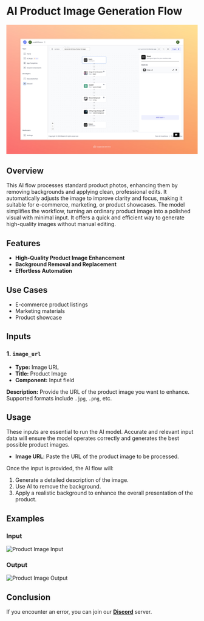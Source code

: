 # AI Product Image Generation Flow


<img src="images/striking-product-images-full.jpeg" alt="Product Image Generator"/>


## Overview
This AI flow processes standard product photos, enhancing them by removing backgrounds and applying clean, professional edits. It automatically adjusts the image to improve clarity and focus, making it suitable for e-commerce, marketing, or product showcases. The model simplifies the workflow, turning an ordinary product image into a polished visual with minimal input. It offers a quick and efficient way to generate high-quality images without manual editing.

## Features
- **High-Quality Product Image Enhancement**
- **Background Removal and Replacement**
- **Effortless Automation**

## Use Cases
- E-commerce product listings
- Marketing materials
- Product showcase



## Inputs

### 1. `image_url`
- **Type:** Image URL
- **Title:** Product Image
- **Component:** Input field

**Description:** Provide the URL of the product image you want to enhance. Supported formats include `.jpg`, `.png`, etc.

## Usage

These inputs are essential to run the AI model. Accurate and relevant input data will ensure the model operates correctly and generates the best possible product images.

- **Image URL**: Paste the URL of the product image to be processed.

Once the input is provided, the AI flow will:
1. Generate a detailed description of the image.
2. Use AI to remove the background.
3. Apply a realistic background to enhance the overall presentation of the product.

## Examples

### Input 
<img src="https://storage.googleapis.com/magicpoint/github_inputs/striking-product-github-input.webp" alt="Product Image Input" width="300">

### Output

<img src="https://storage.googleapis.com/magicpoint/github-outputs/striking-product-github-output.webp" alt="Product Image Output" width="300">


## Conclusion

If you encounter an error, you can join our <b><a href="https://discord.com/invite/yzZD4ZxBPt" target="_blank">Discord</a></b> server.


